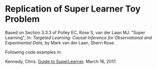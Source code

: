 # Replication of Super Learner Toy Problem

Based on Section 3.3.3 of Polley EC, Rose S, van der Laan MJ. "Super Learning", In: _Targeted Learning: Causal Inference for Observational and Experimental Data_, by Mark van der Laan, Sherri Rose.

Following code examples in:

Kennedy, Chris. [Guide to SuperLearner](https://cran.r-project.org/web/packages/SuperLearner/vignettes/Guide-to-SuperLearner.html#fit-individual-models). March 16, 2017.
